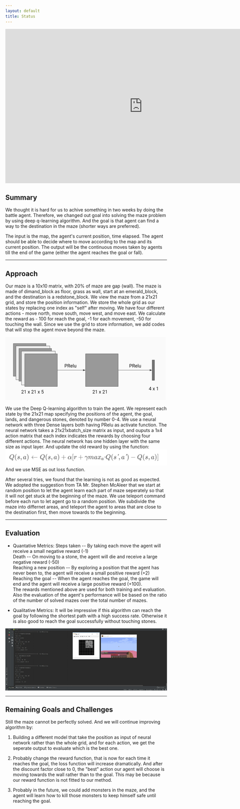 ```yaml
---
layout: default
title: Status
---
```


<div><iframe width="854" height="480" src="https://www.youtube.com/embed/N0l6Dgrfr7A" frameborder="0" allowfullscreen></iframe></div>

## Summary
We thought it is hard for us to achive something in two weeks by doing the
battle agent. Therefore, we changed out goal into solving the maze problem by
using deep q-learning algorithm. And the goal is that agent can find a way to
the destination in the maze (shorter ways are preferred).  
  
The input is the map, the agent's current position, time elapsed. The agent should be able to 
decide where to move according to the map and its current position. The output will be 
the continuous moves taken by agents till the end of the game (either the agent reaches the goal or 
fall).

***
## Approach
Our maze is a 10x10 matrix, with 20% of maze are gap (wall). The maze is made of
dimand_block as floor, grass as wall, start at an emerald_block, and the
destination is a redstone_block. We view the maze from a 21x21 grid, and store
the position information. We store the whole grid as our states by replacing one
index as "self" after moving. We have four different actions - move north, move
south, move west, and move east. We calculate the reward as - 100 for reach the
goal, -1 for each movement, -50 for touching the wall. Since we use the grid to
store information, we add codes that will stop the agent move beyond the maze.

![Deep Q Network](2.png?raw=true)

We use the Deep Q-learning algorithm to train the agent. We represent each state by 
the 21x21 map specifying the positions of the agent, the goal, lands, and dangerous stones, 
denoted by number 0-4. We use a neural network with three Dense layers both having PRelu 
as activate function. The neural network takes a 21x21xbatch_size matrix as input, and 
ouputs a 1x4 action matrix that each index indicates the rewards by choosing four 
different actions. The neural network has one hidden layer with the same size as input layer. 
And update the old reward by using the function:
![updateq](updateq.png?raw=true)
And we use MSE as out loss function.

After several tries, we found that the learning is not as good as expected. We
adopted the suggestion from TA Mr. Stephen McAleer that we start at random
position to let the agent learn each part of maze seperately so that it will not
get stuck at the beginning of the maze. We use teleport command before each run
to let agent go to a random position. We subdivide the maze into differnet
areas, and teleport the agent to areas that are close to the destination first,
then move towards to the beginning.

***
## Evaluation

* Quantative Metrics:
Steps taken -- By taking each move the agent will receive a small negative reward (-1)  
Death -- On moving to a stone, the agent will die and receive a large negative reward (-50)  
Reaching a new position -- By exploring a position that the agent has never been to, 
the agent will receive a small positive reward (+2)  
Reaching the goal -- When the agent reaches the goal, the game will end and the agent 
will receive a large positive reward (+100).  
The rewards mentioned above are used for both training and evaluation. Also the evaluation 
of the agent's performance will be based on the ratio of the number of solved mazes over the 
total number of mazes.

* Qualitative Metrics:
It will be impressive if this algorithm can reach the goal by following the shortest path with 
a high success rate. Otherwise it is also good to reach the goal successfully without touching stones.

![Reaching goal after several epoches](test.jpg?raw=true)

***
## Remaining Goals and Challenges
Still the maze cannot be perfectly solved. And we will continue improving
algorithm by:

1. Building a different model that take the position as input of neural network
   rather than the whole grid, and for each action, we get the seperate output
   to evaluate which is the best one.

2. Probably change the reward function, that is now for each time it reaches the
   goal, the loss function will increase dramatically. And after the discount
   factor close to 0, the "best" action our agent will choose is moving towards
   the wall rather than to the goal. This may be because our reward function is
   not fitted to our method.

3. Probably in the future, we could add monsters in the maze, and the agent will
   learn how to kill those monsters to keep himself safe until reaching the goal.
